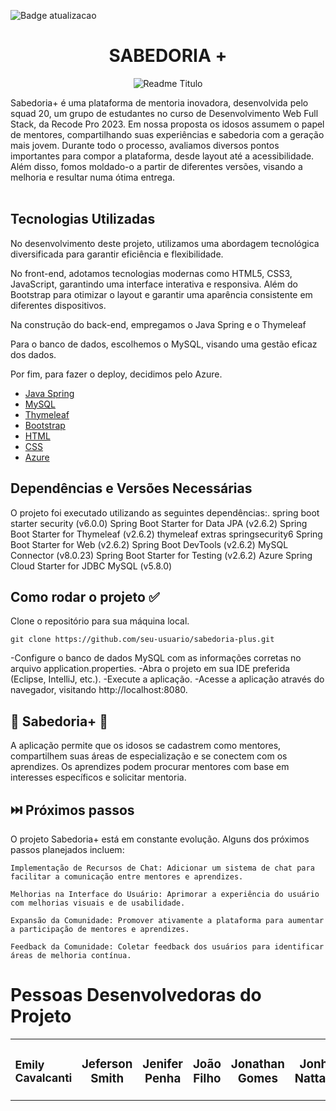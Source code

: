 ![Badge atualizacao](http://img.shields.io/static/v1?label=ATUALIZACAO&message=EM%20JANEIRO%2024&color=GREEN&style=for-the-badge)
<h1 align="center">SABEDORIA +</h1>


<p align="center">
  <img alt="Readme Titulo" src="https://github.com/JefersonSmith/sabedoria-entrega-final/assets/123952270/98274221-aaa5-4c0f-a31f-d8b7296eb4cf">
</p>
Sabedoria+ é uma plataforma de mentoria inovadora, desenvolvida pelo squad 20, um grupo de estudantes no curso de Desenvolvimento Web Full Stack, da Recode Pro 2023. Em nossa proposta os idosos assumem o papel de mentores, compartilhando suas experiências e sabedoria com a geração mais jovem. Durante todo o processo, avaliamos diversos pontos importantes para compor a plataforma, desde layout até a acessibilidade. Além disso, fomos moldado-o a partir de diferentes versões, visando a melhoria e resultar numa ótima entrega.
<br><br>



## Tecnologias Utilizadas


No desenvolvimento deste projeto, utilizamos uma abordagem tecnológica diversificada para garantir eficiência e flexibilidade.
 
No front-end, adotamos tecnologias modernas como HTML5, CSS3, JavaScript, garantindo uma interface interativa e responsiva. Além do Bootstrap para otimizar o layout e garantir uma aparência consistente em diferentes dispositivos.
 
Na construção do back-end, empregamos o Java Spring e o Thymeleaf
 
Para o banco de dados, escolhemos o MySQL, visando uma gestão eficaz dos dados.
 
Por fim, para fazer o deploy, decidimos pelo Azure.


* [Java Spring](https://spring.io/)
* [MySQL](https://www.mysql.com/)
* [Thymeleaf](https://www.thymeleaf.org/)
* [Bootstrap](https://getbootstrap.com/)
* [HTML](https://developer.mozilla.org/pt-BR/docs/Web/HTML)
* [CSS](https://developer.mozilla.org/pt-BR/docs/Web/CSS)
* [Azure](https://azure.microsoft.com/)



## Dependências e Versões Necessárias

O projeto foi executado utilizando as seguintes dependências:.
    spring boot starter security (v6.0.0)
    Spring Boot Starter for Data JPA (v2.6.2)
    Spring Boot Starter for Thymeleaf (v2.6.2)
    thymeleaf extras springsecurity6
    Spring Boot Starter for Web (v2.6.2)
    Spring Boot DevTools (v2.6.2)
    MySQL Connector (v8.0.23)
    Spring Boot Starter for Testing (v2.6.2)
    Azure Spring Cloud Starter for JDBC MySQL (v5.8.0)

## Como rodar o projeto ✅

Clone o repositório para sua máquina local.
```
git clone https://github.com/seu-usuario/sabedoria-plus.git
```

-Configure o banco de dados MySQL com as informações corretas no arquivo application.properties.
-Abra o projeto em sua IDE preferida (Eclipse, IntelliJ, etc.).
-Execute a aplicação.
-Acesse a aplicação através do navegador, visitando http://localhost:8080.


## 📌 Sabedoria+ 📌

   A aplicação permite que os idosos se cadastrem como mentores, compartilhem suas áreas de especialização e se conectem com os aprendizes.
   Os aprendizes podem procurar mentores com base em interesses específicos e solicitar mentoria.



## ⏭️ Próximos passos

O projeto Sabedoria+ está em constante evolução. Alguns dos próximos passos planejados incluem:

    Implementação de Recursos de Chat: Adicionar um sistema de chat para facilitar a comunicação entre mentores e aprendizes.

    Melhorias na Interface do Usuário: Aprimorar a experiência do usuário com melhorias visuais e de usabilidade.

    Expansão da Comunidade: Promover ativamente a plataforma para aumentar a participação de mentores e aprendizes.

    Feedback da Comunidade: Coletar feedback dos usuários para identificar áreas de melhoria contínua.

# Pessoas Desenvolvedoras do Projeto


<table>
  <tr>
    <td =align="center" style="font-size:15px">
  	 <h3>
          <b>Emily Cavalcanti</b>
          </h3>
    </td>
 <td align="center" >
        <h3>	
          <b>Jeferson Smith</b>	
	</h3>

 <td align="center">
 	<h3>
          <b>Jenifer Penha</b>
  	</h3>

 <td align="center">
 	<h3>
          <b>João Filho</b>
	</h3>

 <td align="center"">
	<h3>
          <b>Jonathan Gomes</b>
	</h3>

 <td align="center" >
	<h3>
          <b>Jonh Nattan</b>
	</h3>

  </tr>
</table>
